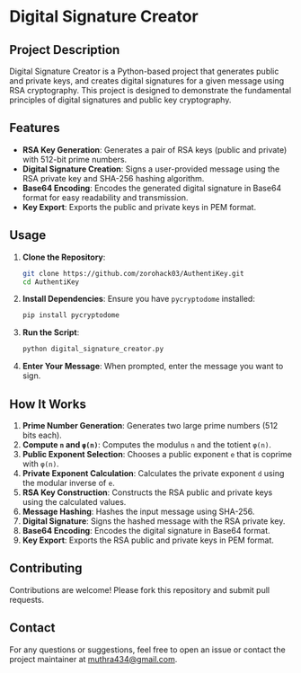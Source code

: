 # Digital Signature Creator

## Project Description

Digital Signature Creator is a Python-based project that generates public and private keys, and creates digital signatures for a given message using RSA cryptography. This project is designed to demonstrate the fundamental principles of digital signatures and public key cryptography.

## Features

- **RSA Key Generation**: Generates a pair of RSA keys (public and private) with 512-bit prime numbers.
- **Digital Signature Creation**: Signs a user-provided message using the RSA private key and SHA-256 hashing algorithm.
- **Base64 Encoding**: Encodes the generated digital signature in Base64 format for easy readability and transmission.
- **Key Export**: Exports the public and private keys in PEM format.

## Usage

1. **Clone the Repository**:
    ```bash
    git clone https://github.com/zorohack03/AuthentiKey.git
    cd AuthentiKey
    ```

2. **Install Dependencies**:
    Ensure you have `pycryptodome` installed:
    ```bash
    pip install pycryptodome
    ```

3. **Run the Script**:
    ```bash
    python digital_signature_creator.py
    ```

4. **Enter Your Message**:
    When prompted, enter the message you want to sign.



## How It Works

1. **Prime Number Generation**: Generates two large prime numbers (512 bits each).
2. **Compute `n` and `φ(n)`**: Computes the modulus `n` and the totient `φ(n)`.
3. **Public Exponent Selection**: Chooses a public exponent `e` that is coprime with `φ(n)`.
4. **Private Exponent Calculation**: Calculates the private exponent `d` using the modular inverse of `e`.
5. **RSA Key Construction**: Constructs the RSA public and private keys using the calculated values.
6. **Message Hashing**: Hashes the input message using SHA-256.
7. **Digital Signature**: Signs the hashed message with the RSA private key.
8. **Base64 Encoding**: Encodes the digital signature in Base64 format.
9. **Key Export**: Exports the RSA public and private keys in PEM format.

## Contributing

Contributions are welcome! Please fork this repository and submit pull requests.


## Contact

For any questions or suggestions, feel free to open an issue or contact the project maintainer at [muthra434@gmail.com](mailto:muthra434@gmail.com).
